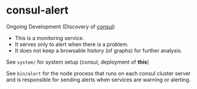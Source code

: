 # consul-alert

Ongoing Development (Discovery of [consul](https://www.consul.io/))

* This is a monitoring service.
* It serves only to alert when there is a problem.
* It does not keep a browsable history (of graphs) for further analysis.

See `system/` for system setup (consul, deployment of __this__)

See `bin/alert` for the node process that runs on each consul cluster server and is responsible for sending alerts when services are warning or alerting.
